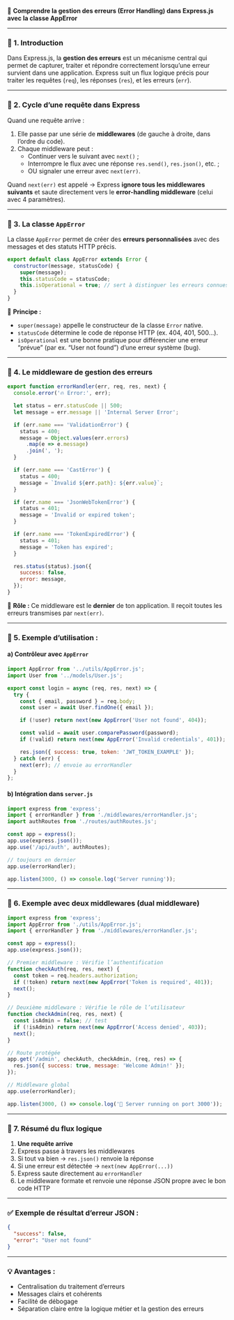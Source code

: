 
📘 **Comprendre la gestion des erreurs (Error Handling) dans Express.js avec la classe AppError**

---

### 🔹 1. Introduction

Dans Express.js, la **gestion des erreurs** est un mécanisme central qui permet de capturer, traiter et répondre correctement lorsqu’une erreur survient dans une application.
Express suit un flux logique précis pour traiter les requêtes (`req`), les réponses (`res`), et les erreurs (`err`).

---

### 🔹 2. Cycle d’une requête dans Express

Quand une requête arrive :
1. Elle passe par une série de **middlewares** (de gauche à droite, dans l’ordre du code).
2. Chaque middleware peut :
   - Continuer vers le suivant avec `next()` ;
   - Interrompre le flux avec une réponse `res.send()`, `res.json()`, etc. ;
   - OU signaler une erreur avec `next(err)`.

Quand `next(err)` est appelé → Express **ignore tous les middlewares suivants** et saute directement vers le **error-handling middleware** (celui avec 4 paramètres).

---

### 🔹 3. La classe `AppError`

La classe `AppError` permet de créer des **erreurs personnalisées** avec des messages et des statuts HTTP précis.

```js
export default class AppError extends Error {
  constructor(message, statusCode) {
    super(message);
    this.statusCode = statusCode;
    this.isOperational = true; // sert à distinguer les erreurs connues
  }
}
```

🧠 **Principe :**
- `super(message)` appelle le constructeur de la classe `Error` native.
- `statusCode` détermine le code de réponse HTTP (ex. 404, 401, 500...).
- `isOperational` est une bonne pratique pour différencier une erreur “prévue” (par ex. “User not found”) d’une erreur système (bug).

---

### 🔹 4. Le middleware de gestion des erreurs

```js
export function errorHandler(err, req, res, next) {
  console.error('🔥 Error:', err);

  let status = err.statusCode || 500;
  let message = err.message || 'Internal Server Error';

  if (err.name === 'ValidationError') {
    status = 400;
    message = Object.values(err.errors)
      .map(e => e.message)
      .join(', ');
  }

  if (err.name === 'CastError') {
    status = 400;
    message = `Invalid ${err.path}: ${err.value}`;
  }

  if (err.name === 'JsonWebTokenError') {
    status = 401;
    message = 'Invalid or expired token';
  }

  if (err.name === 'TokenExpiredError') {
    status = 401;
    message = 'Token has expired';
  }

  res.status(status).json({
    success: false,
    error: message,
  });
}
```

🧠 **Rôle :**
Ce middleware est le **dernier** de ton application. Il reçoit toutes les erreurs transmises par `next(err)`.

---

### 🔹 5. Exemple d’utilisation :

#### a) Contrôleur avec `AppError`

```js
import AppError from '../utils/AppError.js';
import User from '../models/User.js';

export const login = async (req, res, next) => {
  try {
    const { email, password } = req.body;
    const user = await User.findOne({ email });

    if (!user) return next(new AppError('User not found', 404));

    const valid = await user.comparePassword(password);
    if (!valid) return next(new AppError('Invalid credentials', 401));

    res.json({ success: true, token: 'JWT_TOKEN_EXAMPLE' });
  } catch (err) {
    next(err); // envoie au errorHandler
  }
};
```

#### b) Intégration dans `server.js`

```js
import express from 'express';
import { errorHandler } from './middlewares/errorHandler.js';
import authRoutes from './routes/authRoutes.js';

const app = express();
app.use(express.json());
app.use('/api/auth', authRoutes);

// toujours en dernier
app.use(errorHandler);

app.listen(3000, () => console.log('Server running'));
```

---

### 🔹 6. Exemple avec deux middlewares (dual middleware)

```js
import express from 'express';
import AppError from './utils/AppError.js';
import { errorHandler } from './middlewares/errorHandler.js';

const app = express();
app.use(express.json());

// Premier middleware : Vérifie l’authentification
function checkAuth(req, res, next) {
  const token = req.headers.authorization;
  if (!token) return next(new AppError('Token is required', 401));
  next();
}

// Deuxième middleware : Vérifie le rôle de l’utilisateur
function checkAdmin(req, res, next) {
  const isAdmin = false; // test
  if (!isAdmin) return next(new AppError('Access denied', 403));
  next();
}

// Route protégée
app.get('/admin', checkAuth, checkAdmin, (req, res) => {
  res.json({ success: true, message: 'Welcome Admin!' });
});

// Middleware global
app.use(errorHandler);

app.listen(3000, () => console.log('🚀 Server running on port 3000'));
```

---

### 🔹 7. Résumé du flux logique

1. **Une requête arrive**
2. Express passe à travers les middlewares
3. Si tout va bien → `res.json()` renvoie la réponse
4. Si une erreur est détectée → `next(new AppError(...))`
5. Express saute directement au `errorHandler`
6. Le middleware formate et renvoie une réponse JSON propre avec le bon code HTTP

---

### ✅ Exemple de résultat d’erreur JSON :
```json
{
  "success": false,
  "error": "User not found"
}
```

---

### 💡 Avantages :
- Centralisation du traitement d’erreurs
- Messages clairs et cohérents
- Facilité de débogage
- Séparation claire entre la logique métier et la gestion des erreurs
